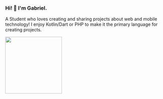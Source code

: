 ### Hi! 👋 I'm Gabriel.

A Student who loves creating and sharing projects about web and mobile technology! I enjoy Kotlin/Dart or PHP to make it the primary language for creating projects.

<p align="left">
<a href="https://github.com/GabrielSitumeang">
  <img height="180em" src="https://github-readme-stats-eight-theta.vercel.app/api?username=GabrielSitumeang&show_icons=true&theme=algolia&include_all_commits=true&all_private=true/>
  <img height="180em" src="https://github-readme-stats-eight-theta.vercel.app/api/top-langs/?username=GabrielSitumeang&layout=compact&langs_count=8&theme=algolia"/>
</a>
</p>

<!--
**GabrielSitumeang/GabrielSitumeang** is a ✨ _special_ ✨ repository because its `README.md` (this file) appears on your GitHub profile.

Here are some ideas to get you started:

- 🔭 I’m currently working on ...
- 🌱 I’m currently learning ...
- 👯 I’m looking to collaborate on ...
- 🤔 I’m looking for help with ...
- 💬 Ask me about ...
- 📫 How to reach me: ...
- 😄 Pronouns: ...
- ⚡ Fun fact: ...
-->
